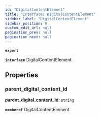 ```yaml
---
id: "DigitalContentElement"
title: "Interface: DigitalContentElement"
sidebar_label: "DigitalContentElement"
sidebar_position: 0
custom_edit_url: null
pagination_prev: null
pagination_next: null
---
```


**`export`**

**`interface`** DigitalContentElement

## Properties

### parent\_digital_content\_id

 **parent\_digital_content\_id**: `string`

**`memberof`** DigitalContentElement
